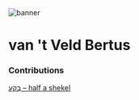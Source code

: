 <html><body><img id="banner" src="/sahd/images/banners/banner.png" alt="banner" /></body></html>

# **van 't Veld Bertus**


### Contributions
[בֶַּקַע – half a shekel](../words/half_a_shekel.md)<br>